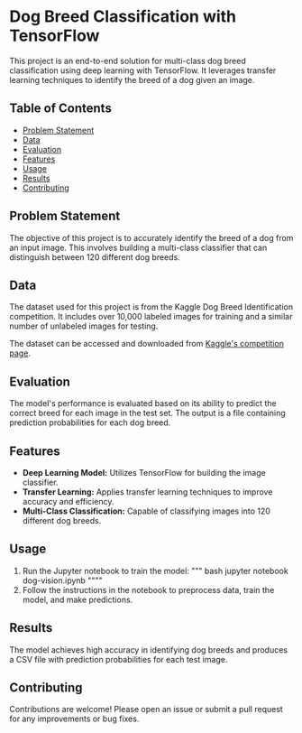  # Dog Breed Classification with TensorFlow

This project is an end-to-end solution for multi-class dog breed classification using deep learning with TensorFlow. It leverages transfer learning techniques to identify the breed of a dog given an image.

## Table of Contents

- [Problem Statement](#problem-statement)
- [Data](#data)
- [Evaluation](#evaluation)
- [Features](#features)
- [Usage](#usage)
- [Results](#results)
- [Contributing](#contributing)


## Problem Statement

The objective of this project is to accurately identify the breed of a dog from an input image. This involves building a multi-class classifier that can distinguish between 120 different dog breeds.

## Data

The dataset used for this project is from the Kaggle Dog Breed Identification competition. It includes over 10,000 labeled images for training and a similar number of unlabeled images for testing.

The dataset can be accessed and downloaded from [Kaggle's competition page](https://www.kaggle.com/competitions/dog-breed-identification/data).

## Evaluation

The model's performance is evaluated based on its ability to predict the correct breed for each image in the test set. The output is a file containing prediction probabilities for each dog breed.

## Features

- **Deep Learning Model:** Utilizes TensorFlow for building the image classifier.
- **Transfer Learning:** Applies transfer learning techniques to improve accuracy and efficiency.
- **Multi-Class Classification:** Capable of classifying images into 120 different dog breeds.

## Usage
1. Run the Jupyter notebook to train the model:
   """ bash
   jupyter notebook dog-vision.ipynb
   """"
2. Follow the instructions in the notebook to preprocess data, train the model, and make predictions.

## Results 

The model achieves high accuracy in identifying dog breeds and produces a CSV file with prediction probabilities for each test image.

## Contributing 

Contributions are welcome! Please open an issue or submit a pull request for any improvements or bug fixes.


